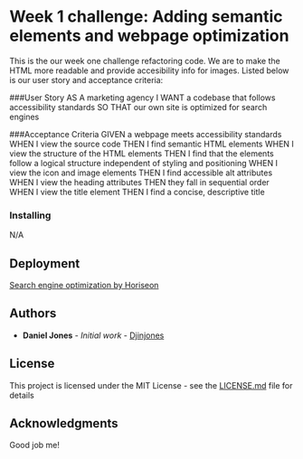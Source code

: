# Week 1 challenge: Adding semantic elements and webpage optimization

This is the our week one challenge refactoring code. We are to make the HTML more readable and provide accesibility info for images. Listed below is our user story and acceptance criteria:

###User Story
AS A marketing agency
I WANT a codebase that follows accessibility standards
SO THAT our own site is optimized for search engines

###Acceptance Criteria
GIVEN a webpage meets accessibility standards
WHEN I view the source code
THEN I find semantic HTML elements
WHEN I view the structure of the HTML elements
THEN I find that the elements follow a logical structure independent of styling and positioning
WHEN I view the icon and image elements
THEN I find accessible alt attributes
WHEN I view the heading attributes
THEN they fall in sequential order
WHEN I view the title element
THEN I find a concise, descriptive title

### Installing

N/A

## Deployment

[Search engine optimization by Horiseon](https://djinjones.github.io/1-1challenge/)

## Authors

* **Daniel Jones** - *Initial work* - [Djinjones](https://github.com/Djinjones)

## License

This project is licensed under the MIT License - see the [LICENSE.md](LICENSE.md) file for details

## Acknowledgments

Good job me!